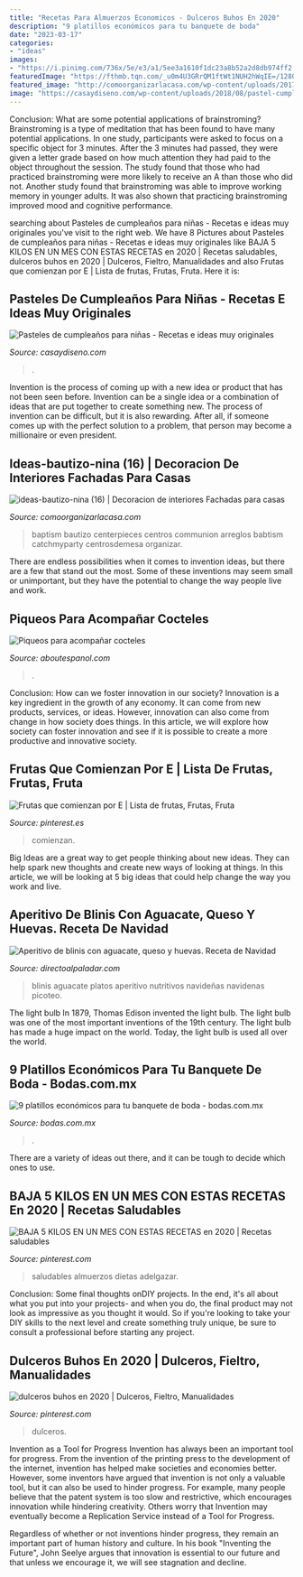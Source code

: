 ```yaml
---
title: "Recetas Para Almuerzos Economicos - Dulceros Buhos En 2020"
description: "9 platillos económicos para tu banquete de boda"
date: "2023-03-17"
categories:
- "ideas"
images:
- "https://i.pinimg.com/736x/5e/e3/a1/5ee3a1610f1dc23a8b52a2d8db974ff2.jpg"
featuredImage: "https://fthmb.tqn.com/_u0m4U3GRrQM1ftWt1NUH2hWqIE=/1280x814/filters:fill(auto,1)/4080_brocheta_1335347696-56549f483df78c6ddf1b881d.jpg"
featured_image: "http://comoorganizarlacasa.com/wp-content/uploads/2017/06/ideas-bautizo-nina-16.jpg"
image: "https://casaydiseno.com/wp-content/uploads/2018/08/pastel-cumplenaos-nina-opciones-originales.jpeg"
---
```



Conclusion: What are some potential applications of brainstroming?
Brainstroming is a type of meditation that has been found to have many potential applications. In one study, participants were asked to focus on a specific object for 3 minutes. After the 3 minutes had passed, they were given a letter grade based on how much attention they had paid to the object throughout the session. The study found that those who had practiced brainstroming were more likely to receive an A than those who did not. Another study found that brainstroming was able to improve working memory in younger adults. It was also shown that practicing brainstroming improved mood and cognitive performance.

	

		
searching about Pasteles de cumpleaños para niñas - Recetas e ideas muy originales you've visit to the right web. We have 8 Pictures about Pasteles de cumpleaños para niñas - Recetas e ideas muy originales like BAJA 5 KILOS EN UN MES CON ESTAS RECETAS en 2020 | Recetas saludables, dulceros buhos en 2020 | Dulceros, Fieltro, Manualidades and also Frutas que comienzan por E | Lista de frutas, Frutas, Fruta. Here it is:
		
    
## Pasteles De Cumpleaños Para Niñas - Recetas E Ideas Muy Originales

<img loading=lazy src="https://casaydiseno.com/wp-content/uploads/2018/08/pastel-cumplenaos-nina-opciones-originales.jpeg" onerror="this.onerror=null;this.src='https://tse2.mm.bing.net/th?id=OIP.Jq6lD2LXrn2Xtl1CReMLWQHaLH&amp;pid=15.1';" alt="Pasteles de cumpleaños para niñas - Recetas e ideas muy originales">

_Source: casaydiseno.com_

>. 

	

Invention is the process of coming up with a new idea or product that has not been seen before. Invention can be a single idea or a combination of ideas that are put together to create something new. The process of invention can be difficult, but it is also rewarding. After all, if someone comes up with the perfect solution to a problem, that person may become a millionaire or even president.

    
## Ideas-bautizo-nina (16) | Decoracion De Interiores Fachadas Para Casas

<img loading=lazy src="http://comoorganizarlacasa.com/wp-content/uploads/2017/06/ideas-bautizo-nina-16.jpg" onerror="this.onerror=null;this.src='https://tse3.mm.bing.net/th?id=OIP.qetUqRkHtxWpYy8H_oSUoQHaLG&amp;pid=15.1';" alt="ideas-bautizo-nina (16) | Decoracion de interiores Fachadas para casas">

_Source: comoorganizarlacasa.com_

>baptism bautizo centerpieces centros communion arreglos babtism catchmyparty centrosdemesa organizar. 

	

There are endless possibilities when it comes to invention ideas, but there are a few that stand out the most. Some of these inventions may seem small or unimportant, but they have the potential to change the way people live and work.

    
## Piqueos Para Acompañar Cocteles

<img loading=lazy src="https://fthmb.tqn.com/_u0m4U3GRrQM1ftWt1NUH2hWqIE=/1280x814/filters:fill(auto,1)/4080_brocheta_1335347696-56549f483df78c6ddf1b881d.jpg" onerror="this.onerror=null;this.src='https://tse1.mm.bing.net/th?id=OIP.BJ_XvqBcCMXDV1QTARBrNgHaEt&amp;pid=15.1';" alt="Piqueos para acompañar cocteles">

_Source: aboutespanol.com_

>. 

	

Conclusion: How can we foster innovation in our society?
Innovation is a key ingredient in the growth of any economy. It can come from new products, services, or ideas. However, innovation can also come from change in how society does things. In this article, we will explore how society can foster innovation and see if it is possible to create a more productive and innovative society.

    
## Frutas Que Comienzan Por E | Lista De Frutas, Frutas, Fruta

<img loading=lazy src="https://i.pinimg.com/736x/5e/e3/a1/5ee3a1610f1dc23a8b52a2d8db974ff2.jpg" onerror="this.onerror=null;this.src='https://tse1.mm.bing.net/th?id=OIP.DvQoAD_7tif-47GUQILs9gHaLH&amp;pid=15.1';" alt="Frutas que comienzan por E | Lista de frutas, Frutas, Fruta">

_Source: pinterest.es_

>comienzan. 

	

Big Ideas are a great way to get people thinking about new ideas. They can help spark new thoughts and create new ways of looking at things. In this article, we will be looking at 5 big ideas that could help change the way you work and live.

    
## Aperitivo De Blinis Con Aguacate, Queso Y Huevas. Receta De Navidad

<img loading=lazy src="https://i.blogs.es/abbd95/blinis-navidad/original.jpg" onerror="this.onerror=null;this.src='https://tse4.mm.bing.net/th?id=OIP.WBVXBO8lEXSSMzczFK9vbgHaKR&amp;pid=15.1';" alt="Aperitivo de blinis con aguacate, queso y huevas. Receta de Navidad">

_Source: directoalpaladar.com_

>blinis aguacate platos aperitivo nutritivos navideñas navidenas picoteo. 

	

The light bulb
In 1879, Thomas Edison invented the light bulb. The light bulb was one of the most important inventions of the 19th century. The light bulb has made a huge impact on the world. Today, the light bulb is used all over the world.

    
## 9 Platillos Económicos Para Tu Banquete De Boda - Bodas.com.mx

<img loading=lazy src="https://cdn0.bodas.com.mx/img_e_146884/6/8/8/4/alimentos-11_5_146884.jpg" onerror="this.onerror=null;this.src='https://tse3.mm.bing.net/th?id=OIP.JwjGB1SCn-bj1LKHVb_b1wHaE8&amp;pid=15.1';" alt="9 platillos económicos para tu banquete de boda - bodas.com.mx">

_Source: bodas.com.mx_

>. 

	

There are a variety of ideas out there, and it can be tough to decide which ones to use.

    
## BAJA 5 KILOS EN UN MES CON ESTAS RECETAS En 2020 | Recetas Saludables

<img loading=lazy src="https://i.pinimg.com/736x/f2/59/8a/f2598aa5a91b698b40086d5d797e275d.jpg" onerror="this.onerror=null;this.src='https://tse1.mm.bing.net/th?id=OIP.rLwPZhyNgjbw1SDyL4bCkwHaLH&amp;pid=15.1';" alt="BAJA 5 KILOS EN UN MES CON ESTAS RECETAS en 2020 | Recetas saludables">

_Source: pinterest.com_

>saludables almuerzos dietas adelgazar. 

	

Conclusion: Some final thoughts onDIY projects.
In the end, it's all about what you put into your projects- and when you do, the final product may not look as impressive as you thought it would. So if you're looking to take your DIY skills to the next level and create something truly unique, be sure to consult a professional before starting any project.

    
## Dulceros Buhos En 2020 | Dulceros, Fieltro, Manualidades

<img loading=lazy src="https://i.pinimg.com/736x/1d/a6/b9/1da6b92c9375d326c7e9acc81b2f3cc1.jpg" onerror="this.onerror=null;this.src='https://tse1.mm.bing.net/th?id=OIP.jWBy3Z9_W4Lx-YezH_fRkwHaHa&amp;pid=15.1';" alt="dulceros buhos en 2020 | Dulceros, Fieltro, Manualidades">

_Source: pinterest.com_

>dulceros. 

	

Invention as a Tool for Progress
Invention has always been an important tool for progress. From the invention of the printing press to the development of the internet, invention has helped make societies and economies better. 
However, some inventors have argued that invention is not only a valuable tool, but it can also be used to hinder progress. For example, many people believe that the patent system is too slow and restrictive, which encourages innovation while hindering creativity. Others worry that Invention may eventually become a Replication Service instead of a Tool for Progress.

Regardless of whether or not inventions hinder progress, they remain an important part of human history and culture. In his book "Inventing the Future", John Seelye argues that innovation is essential to our future and that unless we encourage it, we will see stagnation and decline.

